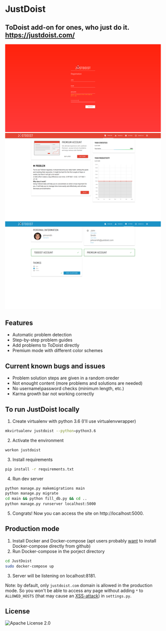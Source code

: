 # JustDoist
## ToDoist add-on for ones, who just do it. https://justdoist.com/  
  
  
![Registration](justdoist_registration.png)  
![Main menu](justdoist_main_menu.png)  
![Premium Settings](justdoist_premium.png)  
  
  
## Features  
- Automatic problem detection  
- Step-by-step problem guides
- Add problems to ToDoist directly  
- Premium mode with different color schemes  
  
  
## Current known bugs and issues
- Problem solution steps are given in a random oreder  
- Not enought content (more problems and solutions are needed)  
- No username\password checks (minimum length, etc.)  
- Karma growth bar not working correctly
  
  
## To run JustDoist locally
1. Create virtualenv with python 3.6 (I'll use virtualenvwrapper)
```bash
mkvirtualenv justdoist --python=python3.6
```
2. Activate the environment
```bash
workon justdoist
```
3. Install requirements
```bash
pip install -r requirements.txt
```
4. Run dev server
```bash
python manage.py makemigrations main
python manage.py migrate
cd main && python fill_db.py && cd .. 
python manage.py runserver localhost:5000
```
5. Congrats! Now you can access the site on http://localhost:5000.


## Production mode 
1. Install Docker and Docker-compose (apt users probably [want](https://stackoverflow.com/questions/42139982/version-in-docker-compose-yml-is-unsupported-you-might-be-seeing-this-error) to install Docker-compose directly from github)
2. Run Docker-compose in the porject directory
```bash 
cd JustDoist
sudo docker-compose up
```
3. Server will be listening on localhost:8181.

Note: by default, only `justdoist.com` domain is allowed in the production mode. 
So you won't be able to access any page without adding `*` 
 to `ALLOWED_HOSTS` (that may cause an [XSS-attack](https://en.wikipedia.org/wiki/Cross-site_scripting))
 in `settings.py`.  
   
   
 ## License
 ![Apache License 2.0](LICENSE)
